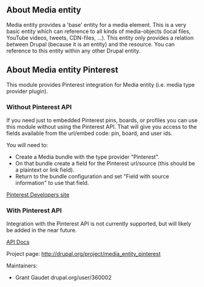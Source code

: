## About Media entity

Media entity provides a 'base' entity for a media element. This is a very basic
entity which can reference to all kinds of media-objects (local files, YouTube
videos, tweets, CDN-files, ...). This entity only provides a relation between
Drupal (because it is an entity) and the resource. You can reference to this
entity within any other Drupal entity.

## About Media entity Pinterest

This module provides Pinterest integration for Media entity (i.e. media type
provider plugin).

### Without Pinterest API
If you need just to embedded Pinterest pins, boards, or profiles you can use 
this module without using the Pinterest API. That will give you access to the 
fields available from the url/embed code: pin, board, and user ids.

You will need to:

- Create a Media bundle with the type provider "Pinterest".
- On that bundle create a field for the Pinterest url/source 
  (this should be a plaintext or link field).
- Return to the bundle configuration and set "Field with source information" to
  use that field.

[Pinterest Developers site](https://developers.pinterest.com)

### With Pinterest API

Integration with the Pinterest API is not currently supported, but will likely 
be added in the near future.

[API Docs](https://developers.pinterest.com/docs/getting-started/introduction)

Project page: http://drupal.org/project/media_entity_pinterest

Maintainers:
 - Grant Gaudet drupal.org/user/360002
